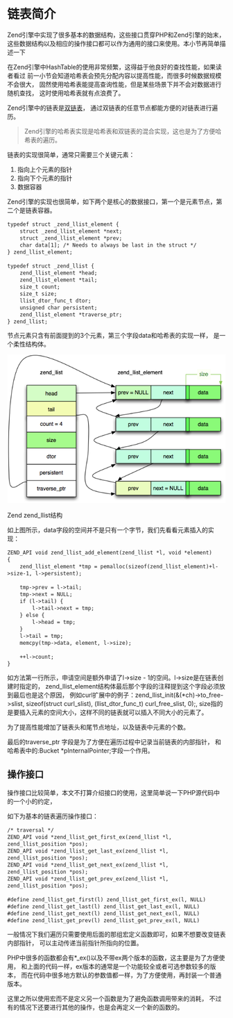 # 链表简介

Zend引擎中实现了很多基本的数据结构，这些接口贯穿PHP和Zend引擎的始末， 这些数据结构以及相应的操作接口都可以作为通用的接口来使用。本小节再简单描述一下

在Zend引擎中HashTable的使用非常频繁，这得益于他良好的查找性能，如果读者看过 前一小节会知道哈希表会预先分配内容以提高性能，而很多时候数据规模不会很大， 固然使用哈希表能提高查询性能，但是某些场景下并不会对数据进行随机查找， 这时使用哈希表就有点浪费了。

Zend引擎中的链表是[双链表][0]， 通过双链表的任意节点都能方便的对链表进行遍历。

> Zend引擎的哈希表实现是哈希表和双链表的混合实现，这也是为了方便哈希表的遍历。

链表的实现很简单，通常只需要三个关键元素：

1. 指向上个元素的指针
1. 指向下个元素的指针
1. 数据容器

Zend引擎的实现也很简单，如下两个是核心的数据接口，第一个是元素节点，第二个是链表容器。

    typedef struct _zend_llist_element {
        struct _zend_llist_element *next;
        struct _zend_llist_element *prev;
        char data[1]; /* Needs to always be last in the struct */
    } zend_llist_element;
     
    typedef struct _zend_llist {
        zend_llist_element *head;
        zend_llist_element *tail;
        size_t count;
        size_t size;
        llist_dtor_func_t dtor;
        unsigned char persistent;
        zend_llist_element *traverse_ptr;
    } zend_llist;

节点元素只含有前面提到的3个元素，第三个字段data和哈希表的实现一样， 是一个柔性结构体。

![Zend zend_llist结构][1]

Zend zend_llist结构

如上图所示，data字段的空间并不是只有一个字节，我们先看看元素插入的实现：

    ZEND_API void zend_llist_add_element(zend_llist *l, void *element)
    {
        zend_llist_element *tmp = pemalloc(sizeof(zend_llist_element)+l->size-1, l->persistent);
     
        tmp->prev = l->tail;
        tmp->next = NULL;
        if (l->tail) {
            l->tail->next = tmp;
        } else {
            l->head = tmp;
        }
        l->tail = tmp;
        memcpy(tmp->data, element, l->size);
     
        ++l->count;
    }

如方法第一行所示，申请空间是额外申请了l->size - 1的空间。l->size是在链表创建时指定的， zend_llist_element结构体最后那个字段的注释提到这个字段必须放到最后也是这个原因， 例如curl扩展中的例子：zend_llist_init(&(*ch)->to_free->slist, sizeof(struct curl_slist), (llist_dtor_func_t) curl_free_slist, 0);, size指的是要插入元素的空间大小，这样不同的链表就可以插入不同大小的元素了。

为了提高性能增加了链表头和尾节点地址，以及链表中元素的个数。

最后的traverse_ptr 字段是为了方便在遍历过程中记录当前链表的内部指针， 和哈希表中的:Bucket *pInternalPointer;字段一个作用。

## 操作接口

操作接口比较简单，本文不打算介绍接口的使用，这里简单说一下PHP源代码中的一个小的约定，

如下为基本的链表遍历操作接口：

    /* traversal */
    ZEND_API void *zend_llist_get_first_ex(zend_llist *l, zend_llist_position *pos);
    ZEND_API void *zend_llist_get_last_ex(zend_llist *l, zend_llist_position *pos);
    ZEND_API void *zend_llist_get_next_ex(zend_llist *l, zend_llist_position *pos);
    ZEND_API void *zend_llist_get_prev_ex(zend_llist *l, zend_llist_position *pos);
     
    #define zend_llist_get_first(l) zend_llist_get_first_ex(l, NULL)
    #define zend_llist_get_last(l) zend_llist_get_last_ex(l, NULL)
    #define zend_llist_get_next(l) zend_llist_get_next_ex(l, NULL)
    #define zend_llist_get_prev(l) zend_llist_get_prev_ex(l, NULL)

一般情况下我们遍历只需要使用后面的那组宏定义函数即可，如果不想要改变链表内部指针， 可以主动传递当前指针所指向的位置。

PHP中很多的函数都会有*_ex()以及不带ex两个版本的函数，这主要是为了方便使用， 和上面的代码一样，ex版本的通常是一个功能较全或者可选参数较多的版本， 而在代码中很多地方默认的参数值都一样，为了方便使用，再封装一个普通版本。

这里之所以使用宏而不是定义另一个函数是为了避免函数调用带来的消耗， 不过有的情况下还要进行其他的操作，也是会再定义一个新的函数的。

[0]: http://zh.wikipedia.org/wiki/%E5%8F%8C%E9%93%BE%E8%A1%A8
[1]: ./img/03-01-03-zend_llist.png